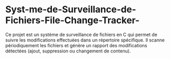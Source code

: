 # Syst-me-de-Surveillance-de-Fichiers-File-Change-Tracker-
Ce projet est un système de surveillance de fichiers en C qui permet de suivre les modifications effectuées dans un répertoire spécifique. Il scanne périodiquement les fichiers et génère un rapport des modifications détectées (ajout, suppression ou changement de contenu).
